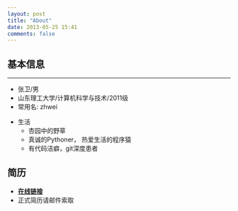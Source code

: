 ```yaml
---
layout: post
title: "About"
date: 2013-05-25 15:41
comments: false
---
```


## 基本信息
- - -

  - 张卫/男
  - 山东理工大学/计算机科学与技术/2011级
  - 常用名: zhwei

+ 生活
  - 杏园中的野草
  - 真诚的Pythoner， 热爱生活的程序猿
  - 有代码洁癖，git深度患者

## 简历

+ [**在线链接**](/about/resume.html)
+ 正式简历请邮件索取
